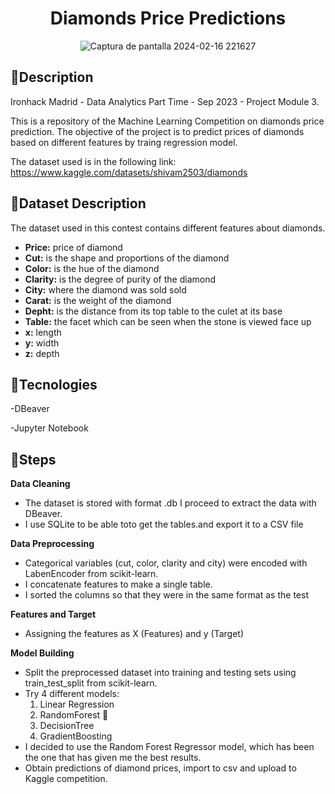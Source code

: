 <div align="center">

# ******Diamonds Price Predictions****** </div> 

<div align="center">

	
 ![Captura de pantalla 2024-02-16 221627](https://github.com/AlanaCastillo/Ironhack-Project-Module-3/assets/141866356/ff64be2f-5aab-4715-a18a-6040b97f2995)</div> 







## 💎**Description**
Ironhack Madrid - Data Analytics Part Time - Sep 2023 - Project Module 3. 

This is a repository of the Machine Learning Competition on diamonds price prediction.
The objective of the project is to predict prices of diamonds based on different features by traing regression model.

The dataset used is in the following link:
https://www.kaggle.com/datasets/shivam2503/diamonds





## 💎**Dataset Description**
The dataset used in this contest contains different features about diamonds.

- **Price:** price of diamond
- **Cut:** is the shape and proportions of the diamond
- **Color:** is the hue of the diamond
- **Clarity:**  is the degree of purity of the diamond
- **City:** where the diamond was sold sold
- **Carat:** is the weight of the diamond
- **Depht:** is the distance from its top table to the culet at its base
- **Table:**  the facet which can be seen when the stone is viewed face up
- **x:** length 
- **y:** width 
- **z:** depth 



## 💎**Tecnologies**
-DBeaver

-Jupyter Notebook 

## 💎**Steps**


**Data Cleaning**   

- The dataset is stored with format .db I proceed to extract the data with DBeaver.
-  I use SQLite to be able toto get the tables.and export it to a CSV file


  **Data Preprocessing** 
  

- Categorical variables (cut, color, clarity and city) were encoded with LabenEncoder from scikit-learn.
- I concatenate features to make a single table.
- I sorted the columns so that they were in the same format as the test

**Features and Target** 
- Assigning the features as X (Features) and y (Target)
  
**Model Building** 
- Split the preprocessed dataset into training and testing sets using train_test_split from scikit-learn.
- Try 4 different models:
	1.	Linear Regression
	2.	RandomForest 💎
	3.	DecisionTree
	4.	GradientBoosting
- I decided to use the Random Forest Regressor model, which has been the one that has given me the best results.
- Obtain predictions of diamond prices, import to csv and upload to Kaggle competition.









